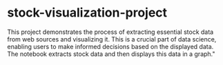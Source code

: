 # stock-visualization-project
This project demonstrates the process of extracting essential stock data from web sources and visualizing it. This is a crucial part of data science, enabling users to make informed decisions based on the displayed data. The notebook extracts stock data and then displays this data in a graph."
